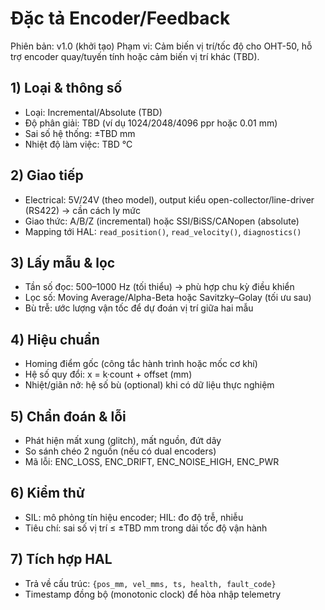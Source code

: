 # Đặc tả Encoder/Feedback

Phiên bản: v1.0 (khởi tạo)
Phạm vi: Cảm biến vị trí/tốc độ cho OHT-50, hỗ trợ encoder quay/tuyến tính hoặc cảm biến vị trí khác (TBD).

## 1) Loại & thông số
- Loại: Incremental/Absolute (TBD)
- Độ phân giải: TBD (ví dụ 1024/2048/4096 ppr hoặc 0.01 mm)
- Sai số hệ thống: ±TBD mm
- Nhiệt độ làm việc: TBD °C

## 2) Giao tiếp
- Electrical: 5V/24V (theo model), output kiểu open-collector/line-driver (RS422) → cần cách ly mức
- Giao thức: A/B/Z (incremental) hoặc SSI/BiSS/CANopen (absolute)
- Mapping tới HAL: `read_position()`, `read_velocity()`, `diagnostics()`

## 3) Lấy mẫu & lọc
- Tần số đọc: 500–1000 Hz (tối thiểu) → phù hợp chu kỳ điều khiển
- Lọc số: Moving Average/Alpha-Beta hoặc Savitzky–Golay (tối ưu sau)
- Bù trễ: ước lượng vận tốc để dự đoán vị trí giữa hai mẫu

## 4) Hiệu chuẩn
- Homing điểm gốc (công tắc hành trình hoặc mốc cơ khí)
- Hệ số quy đổi: x = k·count + offset (mm)
- Nhiệt/giãn nở: hệ số bù (optional) khi có dữ liệu thực nghiệm

## 5) Chẩn đoán & lỗi
- Phát hiện mất xung (glitch), mất nguồn, đứt dây
- So sánh chéo 2 nguồn (nếu có dual encoders)
- Mã lỗi: ENC_LOSS, ENC_DRIFT, ENC_NOISE_HIGH, ENC_PWR

## 6) Kiểm thử
- SIL: mô phỏng tín hiệu encoder; HIL: đo độ trễ, nhiễu
- Tiêu chí: sai số vị trí ≤ ±TBD mm trong dải tốc độ vận hành

## 7) Tích hợp HAL
- Trả về cấu trúc: `{pos_mm, vel_mms, ts, health, fault_code}`
- Timestamp đồng bộ (monotonic clock) để hòa nhập telemetry
